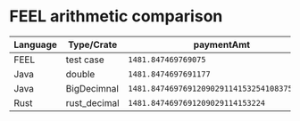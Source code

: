 # FEEL arithmetic comparison

| Language | Type/Crate   | paymentAmt                                  | equity36moPct                          |
|----------|--------------|---------------------------------------------|----------------------------------------|
| FEEL     | test case    | `1481.847469769075`                         | `0.1229130806675829`                   |
| Java     | double       | `1481.8474697691177`                        | `0.1229130806675861`                   |
| Java     | BigDecimnal  | `1481.847469769120902911415325410837588883` | `0.1229130806675864888391782030891035` |
| Rust     | rust_decimal | `1481.8474697691209029114153224`            | `0.1229130806675864888391782027`       |
